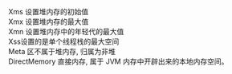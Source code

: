 Xms 设置堆内存的初始值  
Xmx 设置堆内存的最大值  
Xmn 设置堆内存中的年轻代的最大值  
Xss设置的是单个线程栈的最大空间  
Meta 区不属于堆内存, 归属为非堆  
DirectMemory 直接内存, 属于 JVM 内存中开辟出来的本地内存空间。
